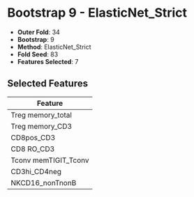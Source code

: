 # Bootstrap 9 - ElasticNet_Strict

- **Outer Fold**: 34
- **Bootstrap**: 9
- **Method**: ElasticNet_Strict
- **Fold Seed**: 83
- **Features Selected**: 7

## Selected Features

| Feature |
|---------|
| Treg memory_total |
| Treg memory_CD3 |
| CD8pos_CD3 |
| CD8 RO_CD3 |
| Tconv memTIGIT_Tconv |
| CD3hi_CD4neg |
| NKCD16_nonTnonB |
